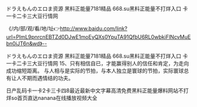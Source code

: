 ドラえもんのエロま资源
黑料正能量7181精品
668.su黑料正能量不打烊入口
卡一卡二卡三大豆行情网


《/内/部/观/看/地/址👉http://www.baidu.com/link?url=PImL9pnrcnEBTZd0DJwE1moEyQXs0YpuTA91QfbU6RL0wbkiFlNcvMuEbn0iJT6n&wd》--

ドラえもんのエロま资源
黑料正能量7181精品
668.su黑料正能量不打烊入口
卡一卡二卡三大豆行情网
	15、只有相信自已，才能赢得别人的信任和肯定，为走向成功缩短距离。
	与人相与是实际的节拍，与本人独立是寰球的节拍，实际寰球总有让人不期而遇情结的功夫。





日产乱码卡一卡2卡三卡四8最近最新中文字幕高清免费黑料正能量爆料网站不打烊so首页直达nanana在线播放视频大全
